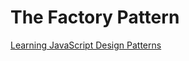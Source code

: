 # The Factory Pattern

[Learning JavaScript Design Patterns](https://addyosmani.com/resources/essentialjsdesignpatterns/book/#factorypatternjavascript)